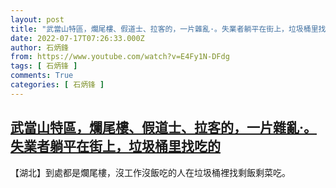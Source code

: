 ```yaml
---
layout: post
title: "武當山特區，爛尾樓、假道士、拉客的，一片雜亂·。失業者躺平在街上，垃圾桶里找吃的"
date: 2022-07-17T07:26:33.000Z
author: 石炳鋒
from: https://www.youtube.com/watch?v=E4Fy1N-DFdg
tags: [ 石炳锋 ]
comments: True
categories: [ 石炳锋 ]
---
```

<!--1658042793000-->
[武當山特區，爛尾樓、假道士、拉客的，一片雜亂·。失業者躺平在街上，垃圾桶里找吃的](https://www.youtube.com/watch?v=E4Fy1N-DFdg)
------

<div>
【湖北】到處都是爛尾樓，沒工作沒飯吃的人在垃圾桶裡找剩飯剩菜吃。
</div>
